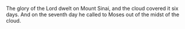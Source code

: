 The glory of the Lord dwelt on Mount Sinai, and the cloud covered it six days. And on the seventh day he called to Moses out of the midst of the cloud.
